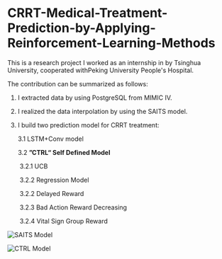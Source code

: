 # CRRT-Medical-Treatment-Prediction-by-Applying-Reinforcement-Learning-Methods
This is a research project I worked as an internship in by Tsinghua University, cooperated withPeking University People's Hospital.

The contribution can be summarized as follows:

1. I extracted data by using PostgreSQL from MIMIC IV.

2. I realized the data interpolation by using the SAITS model.

3. I build two prediction model for CRRT treatment:

   3.1 LSTM+Conv model

   3.2 **”CTRL“ Self Defined Model**

   ​	3.2.1 UCB

   ​	3.2.2 Regression Model 

   ​	3.2.2 Delayed Reward 

   ​	3.2.3 Bad Action Reward Decreasing

   ​	3.2.4 Vital Sign Group Reward



![SAITS Model](https://github.com/NoakLiu/CRRT-Medical-Treatment-Prediction-by-Applying-Reinforcement-Learning-Methods/blob/main/SAITS.png\#pic_center)

![CTRL Model](https://github.com/NoakLiu/CRRT-Medical-Treatment-Prediction-by-Applying-Reinforcement-Learning-Methods/blob/main/CTRL.png\#pic_center)
